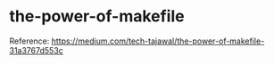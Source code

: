 # the-power-of-makefile
Reference: https://medium.com/tech-tajawal/the-power-of-makefile-31a3767d553c
